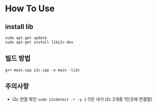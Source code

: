 # How To Use

## install lib

```
sudo apt-get update
sudo apt-get install libi2c-dev
```

## 빌드 방법

```
g++ main.cpp i2c.cpp -o main -li2c
```


## 주의사항
- i2c 연결 확인 `sudo i2cdetect -r -y 1` (1은 내가 i2c 2개중 1인곳에 연결함)

